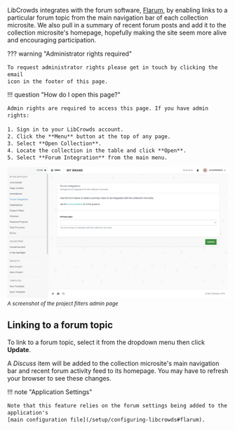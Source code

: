 LibCrowds integrates with the forum software, [Flarum](https://flarum.org/),
by enabling links to a particular forum topic from the main navigation
bar of each collection microsite. We also pull in a summary of recent forum
posts and add it to the collection microsite's homepage, hopefully making
the site seem more alive and encouraging participation.

??? warning "Administrator rights required"

    To request administrator rights please get in touch by clicking the email
    icon in the footer of this page.

!!! question "How do I open this page?"

    Admin rights are required to access this page. If you have admin rights:

    1. Sign in to your LibCrowds account.
    2. Click the **Menu** button at the top of any page.
    3. Select **Open Collection**.
    4. Locate the collection in the table and click **Open**.
    5. Select **Forum Integration** from the main menu.

![A screenshot of the forum integration admin page](/assets/img/collection/forum.png?raw=true)
<br><small>*A screenshot of the project filters admin page*</small>

## Linking to a forum topic

To link to a forum topic, select it from the dropdown menu then click
**Update**.

A *Discuss* item will be added to the collection microsite's
main navigation bar and recent forum activity feed to its homepage. You may
have to refresh your browser to see these changes.


!!! note "Application Settings"

    Note that this feature relies on the forum settings being added to the
    application's
    [main configuration file](/setup/configuring-libcrowds#flarum).

